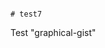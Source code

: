                                                                                                                                                                                                                                                          # test7
Test "graphical-gist"